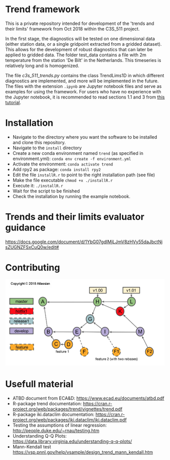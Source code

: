 Trend framework
===============

This is a private repository intended for development of the 'trends and their limits' framework from Oct 2018 within the C3S_511 project.

In the first stage, the diagnostics will be tested on one dimensional data (either station data, or a single gridpoint extracted from a gridded dataset). This allows for the development of robust diagnostics that can later be applied to gridded data. The folder test_data contains a file with 2m temperature from the station 'De Bilt' in the Netherlands. This timeseries is relatively long and is homogenized.

The file _c3s_511_trends.py_ contains the class TrendLims1D in which different diagnostics are implemented, and more will be implemented in the future. The files with the extension `.ipynb` are Jupyter notebook files and serve as examples for using the framework. For users who have no experience with the Jupyter notebook, it is recommended to read sections 1.1 and 3 from [this tutorial](https://jupyter-notebook-beginner-guide.readthedocs.io/en/latest/what_is_jupyter.html#notebook-document).

Installation
===============

 - Navigate to the directory where you want the software to be installed and clone this repository.
 - Navigate to the `install` directory
 - Create a new conda environment named `trend` (as specified in environment.yml): `conda env create -f environment.yml`
 - Activate the environment: `conda activate trend`
 - Add rpy2 as package: `conda install rpy2`
 - Edit the file `installR.r` to point to the right installation path (see file) 
 - Make the file executable `chmod +x ./installR.r`
 - Execute it: `./installR.r`
 - Wait for the script to be finished
 - Check the installation by running  the example notebook. 

Trends and their limits evaluator guidance 
===========================================

https://docs.google.com/document/d/1YbG07gdIMjLJmV8zHVy55daJbctNjsZUGNZFSxCuQ0w/edit#

Contributing
=============
![Gitflow Workflow (Copyright: Atlassian)](figs/gitflow.png)

# Usefull material
- ATBD document from ECA&D: https://www.ecad.eu/documents/atbd.pdf
- R-package trend documentation: https://cran.r-project.org/web/packages/trend/vignettes/trend.pdf
- R-package iki.dataclim documentation: https://cran.r-project.org/web/packages/iki.dataclim/iki.dataclim.pdf
- Testing the assumptions of linear regression: http://people.duke.edu/~rnau/testing.htm
- Understanding Q-Q Plots: https://data.library.virginia.edu/understanding-q-q-plots/
- Mann-Kendall test  https://vsp.pnnl.gov/help/vsample/design_trend_mann_kendall.htm
